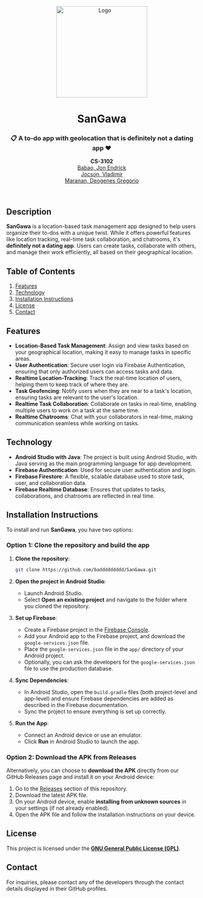 <div align="center">
  <a href="https://raw.githubusercontent.com/baddddddddd/SanGawa/main/static/logo.svg">
    <img src="images/logo.png" alt="Logo" width="240" height="240">
  </a>

  <h1 align="center">SanGawa</h1>

  <h3 align="center">
    📋 A to-do app with geolocation that is definitely not a dating app ❤️
  </h3>
  <p align="center">
    <b>CS-3102</b> <br>
    <a href="https://github.com/JonBabao">Babao, Jon Endrick</a> <br>
    <a href="https://github.com/baddddddddd">Jocson, Vladimir</a> <br>
    <a href="https://github.com/DeogenesMaranan">Maranan, Deogenes Gregorio</a> <br>
  </p>
  <br>
</div>

## Description
**SanGawa** is a location-based task management app designed to help users organize their to-dos with a unique twist. While it offers powerful features like location tracking, real-time task collaboration, and chatrooms, it's **definitely not a dating app**. Users can create tasks, collaborate with others, and manage their work efficiently, all based on their geographical location.

## Table of Contents
1. [Features](#features)
2. [Technology](#technology)
3. [Installation Instructions](#installation-instructions)
4. [License](#license)
5. [Contact](#contact)

## Features
- **Location-Based Task Management**: Assign and view tasks based on your geographical location, making it easy to manage tasks in specific areas.
- **User Authentication**: Secure user login via Firebase Authentication, ensuring that only authorized users can access tasks and data.
- **Realtime Location-Tracking**: Track the real-time location of users, helping them to keep track of where they are.
- **Task Geofencing**: Notify users when they are near to a task's location, ensuring tasks are relevant to the user's location.
- **Realtime Task Collaboration**: Collaborate on tasks in real-time, enabling multiple users to work on a task at the same time.
- **Realtime Chatrooms**: Chat with your collaborators in real-time, making communication seamless while working on tasks.

## Technology
- **Android Studio with Java**: The project is built using Android Studio, with Java serving as the main programming language for app development.
- **Firebase Authentication**: Used for secure user authentication and login.
- **Firebase Firestore**: A flexible, scalable database used to store task, user, and collaboration data.
- **Firebase Realtime Database**: Ensures that updates to tasks, collaborations, and chatrooms are reflected in real time.

## Installation Instructions

To install and run **SanGawa**, you have two options:

### Option 1: Clone the repository and build the app
1. **Clone the repository**:
   ```bash
   git clone https://github.com/baddddddddd/SanGawa.git
   ```

2. **Open the project in Android Studio**:
   - Launch Android Studio.
   - Select **Open an existing project** and navigate to the folder where you cloned the repository.
   
3. **Set up Firebase**:
   - Create a Firebase project in the [Firebase Console](https://console.firebase.google.com/).
   - Add your Android app to the Firebase project, and download the `google-services.json` file.
   - Place the `google-services.json` file in the `app/` directory of your Android project.
   - Optionally, you can ask the developers for the `google-services.json` file to use the production database.

4. **Sync Dependencies**:
   - In Android Studio, open the `build.gradle` files (both project-level and app-level) and ensure Firebase dependencies are added as described in the Firebase documentation.
   - Sync the project to ensure everything is set up correctly.

5. **Run the App**:
   - Connect an Android device or use an emulator.
   - Click **Run** in Android Studio to launch the app.

### Option 2: Download the APK from Releases
Alternatively, you can choose to **download the APK** directly from our GitHub Releases page and install it on your Android device:
1. Go to the [Releases](https://github.com/baddddddddd/SanGawa/releases) section of this repository.
2. Download the latest APK file.
3. On your Android device, enable **installing from unknown sources** in your settings (if not already enabled).
4. Open the APK file and follow the installation instructions on your device.

## License
This project is licensed under the [**GNU General Public License (GPL)**](https://github.com/baddddddddd/SanGawa/blob/main/LICENSE).

## Contact
For inquiries, please contact any of the developers through the contact details displayed in their GitHub profiles.

